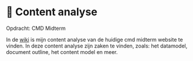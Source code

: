 # 📄 Content analyse
Opdracht: CMD Midterm

In de [wiki]() is mijn content analyse van de huidige cmd midterm website te vinden. In deze content analyse zijn zaken te vinden, zoals: het datamodel, document outline, het content model en meer.

